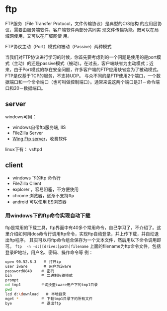 # ftp

FTP服务（File Transfer Protocol，文件传输协议）是典型的C/S结构 的应用层协议，需要由服务端软件，客户端软件两部分共同实 现文件传输功能。既可以在局域网使用，又可以在广域网使 用。

FTP协议主动（Port）模式和被动（Passive）两种模式

当我们对FTP协议进行学习的时候，你首先要考虑到的一个问题是使用的是port模式（主动）的还是passive模式（被动）。在过去，客户端缺省为主动模式；近来，由于Port模式的存在安全问题，许多客户端的FTP应用缺省变为了被动模式。FTP是仅基于TCP的服务，不支持UDP。 与众不同的是FTP使用2个端口，一个数据端口和一个命令端口（也可叫做控制端口）。通常来说这两个端口是21－命令端口和20－数据端口。


## server

windows可用：
- windows自带ftp服务端, IIS
- FileZilla Server
- [Wing Ftp server](https://www.wftpserver.com/download.htm)，收费软件 

linux下有：
vsftpd

## client

- windows 下的ftp 命令行
- FileZilla Client
- explorer ，容易阻塞，不方便使用
- chrome 浏览器，逐渐不支持ftp
- android 可以使用 ES浏览器


### 用windows下的ftp命令实现自动下载
ftp是常用的下载工具，ftp界面中有40多个常用命令，自己学习了，不介绍了。这里介绍如何用dos命令行调用ftp命令，实现ftp自动登录，并上传下载，并自动退出ftp程序。
其实可以将ftp命令组合保存为一个文本文件，然后用以下命令调用即可。
`ftp  -n -s:[[drive:]path]filename`
上面的filename为ftp命令文件，包括登录IP地址，用户名、密码、操作命令等
例：
``` bash
open 90.52.8.3   ＃ 打开ip
user iware       ＃ 用户为iware
password8848    ＃ 密码
bin             ＃ 二进制传输模式
prompt
cd tmp1         ＃切换至iware用户下的tmp1目录
pwd
lcd d:\download   ＃ 本地目录
mget *          ＃ 下载tmp1目录下的所有文件
bye             ＃ 退出ftp
```